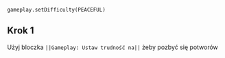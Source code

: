 ```blocks
gameplay.setDifficulty(PEACEFUL)

```
## Krok 1
Użyj bloczka ``||Gameplay: Ustaw trudność na||`` żeby pozbyć się potworów
